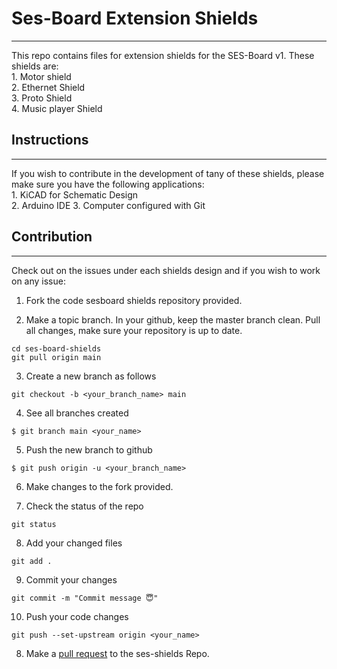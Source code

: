 # Ses-Board Extension Shields   
<hr>
This repo contains files for extension shields for the SES-Board v1.
These shields are: <br>
1. Motor shield  <br> 
2. Ethernet Shield  <br>  
3. Proto Shield <br>
4. Music player Shield <br>

## Instructions
<hr>
If you wish to contribute in the development of tany of these shields, please make sure you have
the following applications: <br>
1. KiCAD for Schematic Design <br>
2. Arduino IDE
3. Computer configured with Git

## Contribution
<hr>
Check out on the issues under each shields design and if you wish to work on any issue:

1. Fork the code sesboard shields repository provided.

2. Make a topic branch. In your github, keep the master branch clean. Pull all changes, make sure your repository is up to date.
```shell
cd ses-board-shields
git pull origin main
```

3. Create a new branch as follows
```shell
git checkout -b <your_branch_name> main
```

4. See all branches created
```shell
$ git branch main <your_name>
```

5. Push the new branch to github
```shell
$ git push origin -u <your_branch_name>
```

6. Make changes to the fork provided.

7. Check the status of the repo
```shell
git status
```
8. Add your changed files
```shell
git add .
```
9. Commit your changes
```shell
git commit -m "Commit message 😇"
```
10. Push your code changes
```shell
git push --set-upstream origin <your_name>
```
8. Make a [pull request](https://www.digitalocean.com/community/tutorials/how-to-create-a-pull-request-on-github) to the ses-shields Repo.


